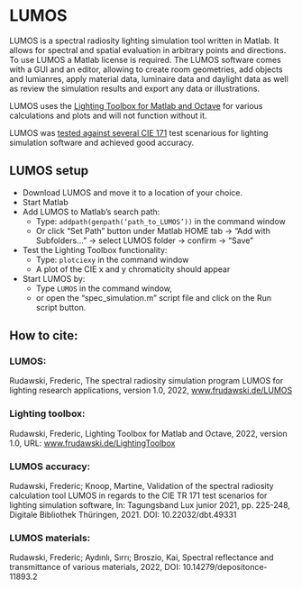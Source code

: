 # LUMOS

LUMOS is a spectral radiosity lighting simulation tool written in Matlab. It allows for spectral and spatial evaluation in arbitrary points and directions.
To use LUMOS a Matlab license is required. The LUMOS software comes with a GUI and an editor, allowing to create room geometries, add objects and lumianres, apply material data, luminaire data and daylight data as well as review the simulation results and export any data or illustrations.

LUMOS uses the [Lighting Toolbox for Matlab and Octave](https://www.frudawski.de/LightingToolbox) for various calculations and plots and will not function without it.

LUMOS was [tested against several CIE 171](https://www.db-thueringen.de/receive/dbt_mods_00049331) test scenarious for lighting simulation software and achieved good accuracy.

## LUMOS setup

* Download LUMOS and move it to a location of your choice.
* Start Matlab
* Add LUMOS to Matlab’s search path:
    * Type: ```addpath(genpath(‘path_to_LUMOS’))``` in the command window
    * Or click “Set Path” button under Matlab HOME tab -> “Add with Subfolders…” -> select LUMOS folder -> confirm -> “Save”
* Test the Lighting Toolbox functionality:
    * Type: ```plotciexy``` in the command window
    * A plot of the CIE x and y chromaticity should appear
* Start LUMOS by:
    * Type ```LUMOS``` in the command window,
    * or open the “spec_simulation.m” script file and click on the Run script button.

## How to cite:
### LUMOS:
Rudawski, Frederic, The spectral radiosity simulation program LUMOS for lighting research applications, version 1.0, 2022, www.frudawski.de/LUMOS

### Lighting toolbox:
Rudawski, Frederic, Lighting Toolbox for Matlab and Octave, 2022, version 1.0, URL: www.frudawski.de/LightingToolbox

### LUMOS accuracy:
Rudawski, Frederic; Knoop, Martine, Validation of the spectral radiosity calculation tool LUMOS in regards to the CIE TR 171 test scenarios for lighting simulation software,  In: Tagungsband Lux junior 2021, pp. 225-248, Digitale Bibliothek Thüringen, 2021. DOI: 10.22032/dbt.49331

### LUMOS materials:
Rudawski, Frederic; Aydınlı, Sırrı; Broszio, Kai, Spectral reflectance and transmittance of various materials, 2022, DOI: 10.14279/depositonce-11893.2
